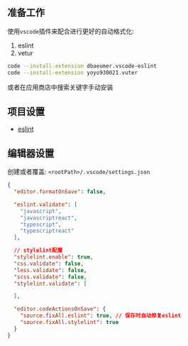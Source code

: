 ## 准备工作

使用`vscode`插件来配合进行更好的自动格式化:

1. eslint
2. vetur

```sh
code --install-extension dbaeumer.vscode-eslint
code --install-extension yoyo930021.vuter
```

或者在应用商店中搜索关键字手动安装

## 项目设置

- [eslint](packages/formatter-eslint/README.md)

## 编辑器设置

创建或者覆盖: `<rootPath>/.vscode/settings.json`

```json
{
  "editor.formatOnSave": false,

  "eslint.validate": [
    "javascript",
    "javascriptreact",
    "typescript",
    "typescriptreact"
  ],

  // stylelint配置
  "stylelint.enable": true,
  "css.validate": false,
  "less.validate": false,
  "scss.validate": false,
  "stylelint.validate": [

  ],

  "editor.codeActionsOnSave": {
    "source.fixAll.eslint": true, // 保存时自动修复eslint
    "source.fixAll.stylelint": true
  }
}
```
